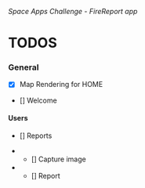 *Space Apps Challenge - FireReport app*

# TODOS

### General
- [x] Map Rendering for HOME
- [] Welcome

#### Users
- [] Reports
* - [] Capture image
* - [] Report